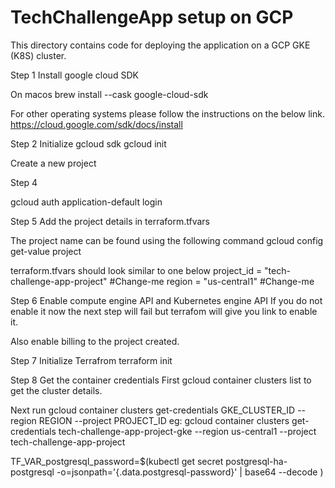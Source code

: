 # TechChallengeApp setup on GCP

This directory contains code for deploying the application on a GCP GKE (K8S) cluster.

Step 1 Install google cloud SDK

On macos
brew install --cask google-cloud-sdk

For other operating systems please follow the instructions on the below link.
https://cloud.google.com/sdk/docs/install

Step 2 Initialize gcloud sdk
gcloud init

Create a new project

Step 4 

gcloud auth application-default login

Step 5 Add the project details in terraform.tfvars

The project name can be found using the following command 
gcloud config get-value project

terraform.tfvars should look similar to one below
project_id = "tech-challenge-app-project" #Change-me
region     = "us-central1" #Change-me

Step 6 Enable compute engine API and Kubernetes engine API
If you do not enable it now the next step will fail but terrafom will give you link to enable it.

Also enable billing to the project created.

Step 7 Initialize Terrafrom
terraform init

Step 8 Get the container credentials
First gcloud container clusters list to get the cluster details.

Next run gcloud container clusters get-credentials GKE_CLUSTER_ID --region REGION --project PROJECT_ID
eg: gcloud container clusters get-credentials tech-challenge-app-project-gke --region us-central1 --project tech-challenge-app-project

TF_VAR_postgresql_password=$(kubectl get secret postgresql-ha-postgresql -o=jsonpath='{.data.postgresql-password}' | base64 --decode )
